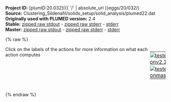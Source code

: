 **Project ID:** [plumID:20.032]({{ '/' | absolute_url }}eggs/20/032/)  
**Source:** Clustering_Sildenafil/solids_setup/solid_analysis/plumed22.dat  
**Originally used with PLUMED version:** 2.4  
**Stable:** [zipped raw stdout](plumed22.dat.plumed.stdout.txt.zip) - [zipped raw stderr](plumed22.dat.plumed.stderr.txt.zip) - [stderr](plumed22.dat.plumed.stderr)  
**Master:** [zipped raw stdout](plumed22.dat.plumed_master.stdout.txt.zip) - [zipped raw stderr](plumed22.dat.plumed_master.stderr.txt.zip) - [stderr](plumed22.dat.plumed_master.stderr)  

{% raw %}
<div style="width: 100%; float:left">
<div style="width: 90%; float:left" id="value_details_data/Clustering_Sildenafil/solids_setup/solid_analysis/plumed22.dat"> Click on the labels of the actions for more information on what each action computes </div>
<div style="width: 10%; float:left"><table><tr><td style="padding:1px"><a href="plumed22.dat.plumed.stderr"><img src="https://img.shields.io/badge/v2.10-passing-green.svg" alt="tested onv2.10" /></a></td></tr><tr><td style="padding:1px"><a href="plumed22.dat.plumed_master.stderr"><img src="https://img.shields.io/badge/master-passing-green.svg" alt="tested onmaster" /></a></td></tr></table></div></div>
<pre style="width=97%;">
<b name="data/Clustering_Sildenafil/solids_setup/solid_analysis/plumed22.dattA" onclick='showPath("data/Clustering_Sildenafil/solids_setup/solid_analysis/plumed22.dat","data/Clustering_Sildenafil/solids_setup/solid_analysis/plumed22.dattA","data/Clustering_Sildenafil/solids_setup/solid_analysis/plumed22.dattA","black")'>tA</b><span style="display:none;" id="data/Clustering_Sildenafil/solids_setup/solid_analysis/plumed22.dattA">The TORSION action with label <b>tA</b> calculates the following quantities:<table  align="center" frame="void" width="95%" cellpadding="5%"><tr><td width="5%"><b> Quantity </b>  </td><td width="5%"><b> Type </b>  </td><td><b> Description </b> </td></tr><tr><td width="5%">tA</td><td width="5%"><font color="black">scalar</font></td><td>the TORSION involving these atoms</td></tr></table></span>: <span class="plumedtooltip" style="color:green">TORSION<span class="right">Calculate a torsional angle. <a href="https://www.plumed.org/doc-master/user-doc/html/_t_o_r_s_i_o_n.html" style="color:green">More details</a><i></i></span></span> <span class="plumedtooltip">VECTOR1<span class="right">two atoms that define a vector<i></i></span></span>=1393,1387 <span class="plumedtooltip">AXIS<span class="right">two atoms that define an axis<i></i></span></span>=1387,1408 <span class="plumedtooltip">VECTOR2<span class="right">two atoms that define a vector<i></i></span></span>=1408,1414
<b name="data/Clustering_Sildenafil/solids_setup/solid_analysis/plumed22.dattB" onclick='showPath("data/Clustering_Sildenafil/solids_setup/solid_analysis/plumed22.dat","data/Clustering_Sildenafil/solids_setup/solid_analysis/plumed22.dattB","data/Clustering_Sildenafil/solids_setup/solid_analysis/plumed22.dattB","black")'>tB</b><span style="display:none;" id="data/Clustering_Sildenafil/solids_setup/solid_analysis/plumed22.dattB">The TORSION action with label <b>tB</b> calculates the following quantities:<table  align="center" frame="void" width="95%" cellpadding="5%"><tr><td width="5%"><b> Quantity </b>  </td><td width="5%"><b> Type </b>  </td><td><b> Description </b> </td></tr><tr><td width="5%">tB</td><td width="5%"><font color="black">scalar</font></td><td>the TORSION involving these atoms</td></tr></table></span>: <span class="plumedtooltip" style="color:green">TORSION<span class="right">Calculate a torsional angle. <a href="https://www.plumed.org/doc-master/user-doc/html/_t_o_r_s_i_o_n.html" style="color:green">More details</a><i></i></span></span> <span class="plumedtooltip">VECTOR1<span class="right">two atoms that define a vector<i></i></span></span>=1406,1395 <span class="plumedtooltip">AXIS<span class="right">two atoms that define an axis<i></i></span></span>=1395,1388 <span class="plumedtooltip">VECTOR2<span class="right">two atoms that define a vector<i></i></span></span>=1388,1416
<b name="data/Clustering_Sildenafil/solids_setup/solid_analysis/plumed22.dattC" onclick='showPath("data/Clustering_Sildenafil/solids_setup/solid_analysis/plumed22.dat","data/Clustering_Sildenafil/solids_setup/solid_analysis/plumed22.dattC","data/Clustering_Sildenafil/solids_setup/solid_analysis/plumed22.dattC","black")'>tC</b><span style="display:none;" id="data/Clustering_Sildenafil/solids_setup/solid_analysis/plumed22.dattC">The TORSION action with label <b>tC</b> calculates the following quantities:<table  align="center" frame="void" width="95%" cellpadding="5%"><tr><td width="5%"><b> Quantity </b>  </td><td width="5%"><b> Type </b>  </td><td><b> Description </b> </td></tr><tr><td width="5%">tC</td><td width="5%"><font color="black">scalar</font></td><td>the TORSION involving these atoms</td></tr></table></span>: <span class="plumedtooltip" style="color:green">TORSION<span class="right">Calculate a torsional angle. <a href="https://www.plumed.org/doc-master/user-doc/html/_t_o_r_s_i_o_n.html" style="color:green">More details</a><i></i></span></span> <span class="plumedtooltip">VECTOR1<span class="right">two atoms that define a vector<i></i></span></span>=1395,1388 <span class="plumedtooltip">AXIS<span class="right">two atoms that define an axis<i></i></span></span>=1388,1416 <span class="plumedtooltip">VECTOR2<span class="right">two atoms that define a vector<i></i></span></span>=1416,1428
<b name="data/Clustering_Sildenafil/solids_setup/solid_analysis/plumed22.dattD" onclick='showPath("data/Clustering_Sildenafil/solids_setup/solid_analysis/plumed22.dat","data/Clustering_Sildenafil/solids_setup/solid_analysis/plumed22.dattD","data/Clustering_Sildenafil/solids_setup/solid_analysis/plumed22.dattD","black")'>tD</b><span style="display:none;" id="data/Clustering_Sildenafil/solids_setup/solid_analysis/plumed22.dattD">The TORSION action with label <b>tD</b> calculates the following quantities:<table  align="center" frame="void" width="95%" cellpadding="5%"><tr><td width="5%"><b> Quantity </b>  </td><td width="5%"><b> Type </b>  </td><td><b> Description </b> </td></tr><tr><td width="5%">tD</td><td width="5%"><font color="black">scalar</font></td><td>the TORSION involving these atoms</td></tr></table></span>: <span class="plumedtooltip" style="color:green">TORSION<span class="right">Calculate a torsional angle. <a href="https://www.plumed.org/doc-master/user-doc/html/_t_o_r_s_i_o_n.html" style="color:green">More details</a><i></i></span></span> <span class="plumedtooltip">VECTOR1<span class="right">two atoms that define a vector<i></i></span></span>=1395,1404 <span class="plumedtooltip">AXIS<span class="right">two atoms that define an axis<i></i></span></span>=1404,1398 <span class="plumedtooltip">VECTOR2<span class="right">two atoms that define a vector<i></i></span></span>=1398,1391
<b name="data/Clustering_Sildenafil/solids_setup/solid_analysis/plumed22.dattE" onclick='showPath("data/Clustering_Sildenafil/solids_setup/solid_analysis/plumed22.dat","data/Clustering_Sildenafil/solids_setup/solid_analysis/plumed22.dattE","data/Clustering_Sildenafil/solids_setup/solid_analysis/plumed22.dattE","black")'>tE</b><span style="display:none;" id="data/Clustering_Sildenafil/solids_setup/solid_analysis/plumed22.dattE">The TORSION action with label <b>tE</b> calculates the following quantities:<table  align="center" frame="void" width="95%" cellpadding="5%"><tr><td width="5%"><b> Quantity </b>  </td><td width="5%"><b> Type </b>  </td><td><b> Description </b> </td></tr><tr><td width="5%">tE</td><td width="5%"><font color="black">scalar</font></td><td>the TORSION involving these atoms</td></tr></table></span>: <span class="plumedtooltip" style="color:green">TORSION<span class="right">Calculate a torsional angle. <a href="https://www.plumed.org/doc-master/user-doc/html/_t_o_r_s_i_o_n.html" style="color:green">More details</a><i></i></span></span> <span class="plumedtooltip">VECTOR1<span class="right">two atoms that define a vector<i></i></span></span>=1397,1401 <span class="plumedtooltip">AXIS<span class="right">two atoms that define an axis<i></i></span></span>=1401,1432 <span class="plumedtooltip">VECTOR2<span class="right">two atoms that define a vector<i></i></span></span>=1432,1447
<b name="data/Clustering_Sildenafil/solids_setup/solid_analysis/plumed22.dattF" onclick='showPath("data/Clustering_Sildenafil/solids_setup/solid_analysis/plumed22.dat","data/Clustering_Sildenafil/solids_setup/solid_analysis/plumed22.dattF","data/Clustering_Sildenafil/solids_setup/solid_analysis/plumed22.dattF","black")'>tF</b><span style="display:none;" id="data/Clustering_Sildenafil/solids_setup/solid_analysis/plumed22.dattF">The TORSION action with label <b>tF</b> calculates the following quantities:<table  align="center" frame="void" width="95%" cellpadding="5%"><tr><td width="5%"><b> Quantity </b>  </td><td width="5%"><b> Type </b>  </td><td><b> Description </b> </td></tr><tr><td width="5%">tF</td><td width="5%"><font color="black">scalar</font></td><td>the TORSION involving these atoms</td></tr></table></span>: <span class="plumedtooltip" style="color:green">TORSION<span class="right">Calculate a torsional angle. <a href="https://www.plumed.org/doc-master/user-doc/html/_t_o_r_s_i_o_n.html" style="color:green">More details</a><i></i></span></span> <span class="plumedtooltip">VECTOR1<span class="right">two atoms that define a vector<i></i></span></span>=1401,1432 <span class="plumedtooltip">AXIS<span class="right">two atoms that define an axis<i></i></span></span>=1432,1447 <span class="plumedtooltip">VECTOR2<span class="right">two atoms that define a vector<i></i></span></span>=1447,1443
<span class="plumedtooltip" style="color:green">PRINT<span class="right">Print quantities to a file. <a href="https://www.plumed.org/doc-master/user-doc/html/_p_r_i_n_t.html" style="color:green">More details</a><i></i></span></span> <span class="plumedtooltip">ARG<span class="right">the labels of the values that you would like to print to the file<i></i></span></span>=<b name="data/Clustering_Sildenafil/solids_setup/solid_analysis/plumed22.dattA">tA</b>,<b name="data/Clustering_Sildenafil/solids_setup/solid_analysis/plumed22.dattB">tB</b>,<b name="data/Clustering_Sildenafil/solids_setup/solid_analysis/plumed22.dattC">tC</b>,<b name="data/Clustering_Sildenafil/solids_setup/solid_analysis/plumed22.dattD">tD</b>,<b name="data/Clustering_Sildenafil/solids_setup/solid_analysis/plumed22.dattE">tE</b>,<b name="data/Clustering_Sildenafil/solids_setup/solid_analysis/plumed22.dattF">tF</b> <span class="plumedtooltip">FILE<span class="right">the name of the file on which to output these quantities<i></i></span></span>=cluster_data_22
<span style="display:none;" id="data/Clustering_Sildenafil/solids_setup/solid_analysis/plumed22.dat">The PRINT action with label <b></b> calculates something</span><span class="plumedtooltip" style="color:green">ENDPLUMED<span class="right">Terminate plumed input. <a href="https://www.plumed.org/doc-master/user-doc/html/_e_n_d_p_l_u_m_e_d.html" style="color:green">More details</a><i></i></span></span><span style="color:blue" class="comment">
</span></pre>
{% endraw %}
